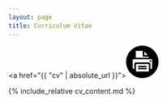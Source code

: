 ```yaml
---
layout: page
title: Curriculum Vitae
---
```


<a href="{{ "cv" | absolute_url }}"><img class="center" src="/assets/img/printer.png" alt="HTML tutorial" style="width:64px;height:64px;"></a>

{% include_relative cv_content.md %}
